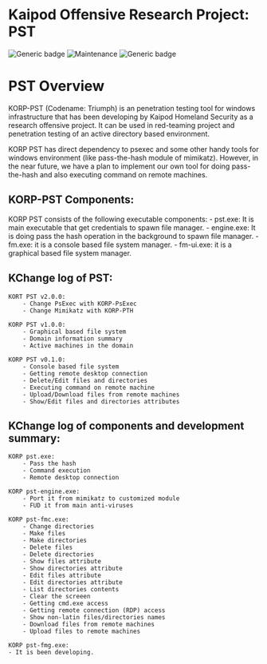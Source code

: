 # Kaipod Offensive Research Project: PST
![Generic badge](https://img.shields.io/badge/version-1.0.0-red.svg)
![Maintenance](https://img.shields.io/badge/Maintained%3F-yes-green.svg)
![Generic badge](https://img.shields.io/badge/Windows-Passed-blue.svg)

# PST Overview
KORP-PST (Codename: Triumph) is an penetration testing tool for windows infrastructure that has been developing by Kaipod Homeland Security as a research offensive project. It can be used in red-teaming project and penetration testing of an active directory based environment. 

KORP PST has direct dependency to psexec and some other handy tools for windows environment (like pass-the-hash module of mimikatz). However, in the near future, we have a plan to implement our own tool for doing pass-the-hash and also executing command on remote machines. 

## KORP-PST Components:
KORP PST consists of the following executable components:
	- pst.exe: It is main executable that get credentials to spawn file manager.
	- engine.exe: It is doing pass the hash operation in the background to spawn file manager.
	- fm.exe: it is a console based file system manager.
	- fm-ui.exe: it is a graphical based file system manager.

## KChange log of PST:

	KORT PST v2.0.0:
		- Change PsExec with KORP-PsExec
		- Change Mimikatz with KORP-PTH
		
	KORP PST v1.0.0:
		- Graphical based file system
		- Domain information summary
		- Active machines in the domain
		
	KORP PST v0.1.0:
		- Console based file system
		- Getting remote desktop connection
		- Delete/Edit files and directories
		- Executing command on remote machine
		- Upload/Download files from remote machines
		- Show/Edit files and directories attributes

## KChange log of components and development summary:

	KORP pst.exe:
		- Pass the hash
		- Command execution
		- Remote desktop connection

	KORP pst-engine.exe:
		- Port it from mimikatz to customized module
		- FUD it from main anti-viruses

	KORP pst-fmc.exe:
		- Change directories
		- Make files
		- Make directories
		- Delete files
		- Delete directories
		- Show files attribute
		- Show directories attribute
		- Edit files attribute
		- Edit directories attribute
		- List directories contents
		- Clear the screeen
		- Getting cmd.exe access
		- Getting remote connection (RDP) access
		- Show non-latin files/directories names
		- Download files from remote machines
		- Upload files to remote machines

	KORP pst-fmg.exe:
    - It is been developing.

